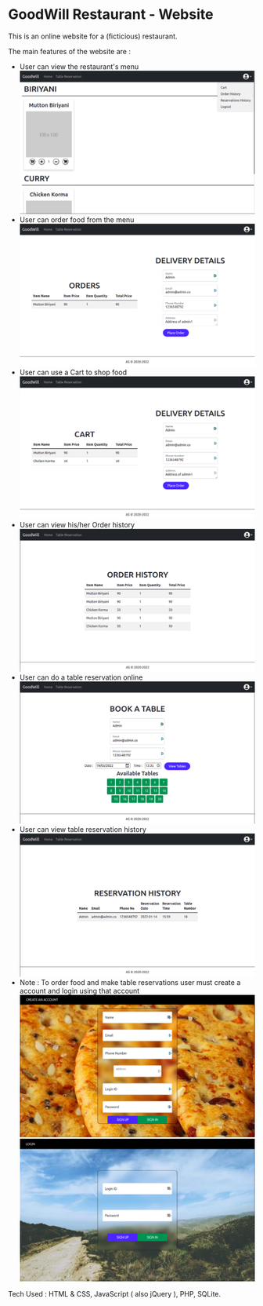 # GoodWill Restaurant - Website

This is an online website for a (ficticious) restaurant.

The main features of the website are :
- User can view the restaurant's menu
![Menu](./images/menu.png)
- User can order food from the menu
![Order](./images/order.png)
- User can use a Cart to shop food
![Cart](./images/cart.png)
- User can view his/her Order history
![Order-History](./images/order-hist.png)
- User can do a table reservation online
![Table-Reservation](./images/reservation.png)
- User can view table reservation history
![Reservation-History](./images/res_hist.png)
- Note : To order food and make table reservations user must create a account and login using that account
![Create-account](./images/signup.png)
![Login](./images/login.png)

Tech Used : HTML & CSS, JavaScript ( also jQuery ), PHP, SQLite.